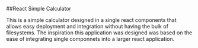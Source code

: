 ##React Simple Calculator

This is a simple calculator designed in a single react components that allows easy deployment and integration without having the bulk of filesystems.
The inspiration this application was designed was based on the ease of integrating single componnets into a larger react application.
